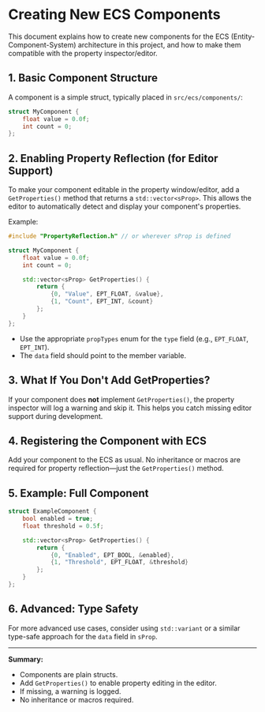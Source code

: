 # Creating New ECS Components

This document explains how to create new components for the ECS (Entity-Component-System) architecture in this project, and how to make them compatible with the property inspector/editor.

## 1. Basic Component Structure

A component is a simple struct, typically placed in `src/ecs/components/`:

```cpp
struct MyComponent {
    float value = 0.0f;
    int count = 0;
};
```

## 2. Enabling Property Reflection (for Editor Support)

To make your component editable in the property window/editor, add a `GetProperties()` method that returns a `std::vector<sProp>`. This allows the editor to automatically detect and display your component's properties.

Example:

```cpp
#include "PropertyReflection.h" // or wherever sProp is defined

struct MyComponent {
    float value = 0.0f;
    int count = 0;

    std::vector<sProp> GetProperties() {
        return {
            {0, "Value", EPT_FLOAT, &value},
            {1, "Count", EPT_INT, &count}
        };
    }
};
```

- Use the appropriate `propTypes` enum for the `type` field (e.g., `EPT_FLOAT`, `EPT_INT`).
- The `data` field should point to the member variable.

## 3. What If You Don't Add GetProperties?

If your component does **not** implement `GetProperties()`, the property inspector will log a warning and skip it. This helps you catch missing editor support during development.

## 4. Registering the Component with ECS

Add your component to the ECS as usual. No inheritance or macros are required for property reflection—just the `GetProperties()` method.

## 5. Example: Full Component

```cpp
struct ExampleComponent {
    bool enabled = true;
    float threshold = 0.5f;

    std::vector<sProp> GetProperties() {
        return {
            {0, "Enabled", EPT_BOOL, &enabled},
            {1, "Threshold", EPT_FLOAT, &threshold}
        };
    }
};
```

## 6. Advanced: Type Safety

For more advanced use cases, consider using `std::variant` or a similar type-safe approach for the `data` field in `sProp`.

---

**Summary:**
- Components are plain structs.
- Add `GetProperties()` to enable property editing in the editor.
- If missing, a warning is logged.
- No inheritance or macros required. 
